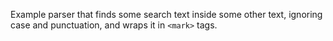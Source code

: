 Example parser that finds some search text inside some other text, ignoring case
and punctuation, and wraps it in `<mark>` tags.
